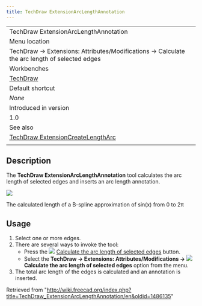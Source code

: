 ```yaml
---
title: TechDraw ExtensionArcLengthAnnotation
---
```


|                                                                                                             |
| ----------------------------------------------------------------------------------------------------------- |
| TechDraw ExtensionArcLengthAnnotation                                                                       |
| Menu location                                                                                               |
| TechDraw → Extensions: Attributes/Modifications → Calculate the arc length of selected edges                |
| Workbenches                                                                                                 |
| [TechDraw](/TechDraw_Workbench "TechDraw Workbench")                                                        |
| Default shortcut                                                                                            |
| _None_                                                                                                      |
| Introduced in version                                                                                       |
| 1.0                                                                                                         |
| See also                                                                                                    |
| [TechDraw ExtensionCreateLengthArc](/TechDraw_ExtensionCreateLengthArc "TechDraw ExtensionCreateLengthArc") |
|                                                                                                             |

## Description

The **TechDraw ExtensionArcLengthAnnotation** tool calculates the arc length of selected edges and inserts an arc length annotation.

![](/images/TechDraw_ExtensionArcLengthAnnotationExample.png)

The calculated length of a B-spline approximation of sin(x) from 0 to 2π

## Usage

1. Select one or more edges.
2. There are several ways to invoke the tool:
   - Press the ![](/images/TechDraw_ExtensionArcLengthAnnotation.svg) [Calculate the arc length of selected edges](/TechDraw_ExtensionArcLengthAnnotation "TechDraw ExtensionArcLengthAnnotation") button.
   - Select the **TechDraw → Extensions: Attributes/Modifications → ![](/images/TechDraw_ExtensionArcLengthAnnotation.svg) Calculate the arc length of selected edges** option from the menu.
3. The total arc length of the edges is calculated and an annotation is inserted.

Retrieved from "<http://wiki.freecad.org/index.php?title=TechDraw_ExtensionArcLengthAnnotation/en&oldid=1486135>"
